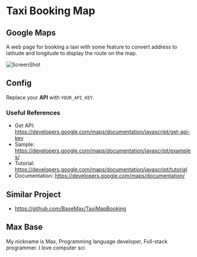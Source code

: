 # Taxi Booking Map

## Google Maps

A web page for booking a taxi with some feature to convert address to latitude and longitude to display the route on the map.

![ScreenShot](screenshot1.png)


## Config

Replace your **API** with `YOUR_API_KEY`.

### Useful References

- Get API: https://developers.google.com/maps/documentation/javascript/get-api-key
- Sample: https://developers.google.com/maps/documentation/javascript/examples/
- Tutorial: https://developers.google.com/maps/documentation/javascript/tutorial
- Documentation: https://developers.google.com/maps/documentation/

## Similar Project

- https://github.com/BaseMax/TaxiMapBooking

## Max Base

My nickname is Max, Programming language developer, Full-stack programmer. I love computer sci